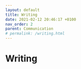 ```yaml
---
layout: default
title: Writing
date: 2021-02-12 20:46:17 +0100
nav_order: 2
parent: Communication
# permalink: /writing.html
---
```


# Writing



